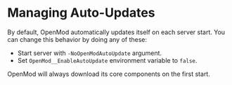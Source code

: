 # Managing Auto-Updates
By default, OpenMod automatically updates itself on each server start. You can change this behavior by doing any of these:

- Start server with `-NoOpenModAutoUpdate` argument.
- Set `OpenMod__EnableAutoUpdate` environment variable to `false`.

OpenMod will always download its core components on the first start.